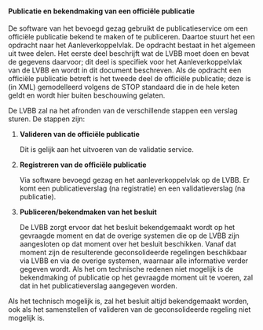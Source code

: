 ﻿#### Publicatie en bekendmaking van een officiële publicatie

De software van het bevoegd gezag gebruikt de publicatieservice om een officiële
publicatie bekend te maken of te publiceren. Daartoe stuurt het een opdracht
naar het Aanleverkoppelvlak. De opdracht bestaat in het algemeen uit twee delen.
Het eerste deel beschrijft wat de LVBB moet doen en bevat de gegevens daarvoor;
dit deel is specifiek voor het Aanleverkoppelvlak van de LVBB en wordt in dit
document beschreven. Als de opdracht een officiële publicatie betreft is het
tweede deel de officiële publicatie; deze is (in XML) gemodelleerd volgens de
STOP standaard die in de hele keten geldt en wordt hier buiten beschouwing
gelaten.

De LVBB zal na het afronden van de verschillende stappen een verslag sturen. De
stappen zijn:

1.  **Valideren van de officiële publicatie**

      Dit is gelijk aan het uitvoeren van de validatie service.

2.  **Registreren van de officiële publicatie**

      Via software bevoegd gezag en het aanleverkoppelvlak op de LVBB. Er komt een 
      publicatieverslag (na registratie) en een validatieverslag (na publicatie).

3.  **Publiceren/bekendmaken van het besluit**

      De LVBB zorgt ervoor dat het besluit bekendgemaakt wordt op het gevraagde moment 
      en dat de overige systemen die op de LVBB zijn aangesloten op dat moment over het
      besluit beschikken. Vanaf dat moment zijn de resulterende geconsolideerde regelingen
      beschikbaar via LVBB en via de overige systemen, waarnaar alle informative
      verder gegeven wordt. Als het om technische redenen niet mogelijk is de
      bekendmaking of publicatie op het gevraagde moment uit te voeren, zal dat in
      het publicatieverslag aangegeven worden.

Als het technisch mogelijk is, zal het besluit altijd bekendgemaakt worden, ook
als het samenstellen of valideren van de geconsolideerde regeling niet mogelijk
is.
